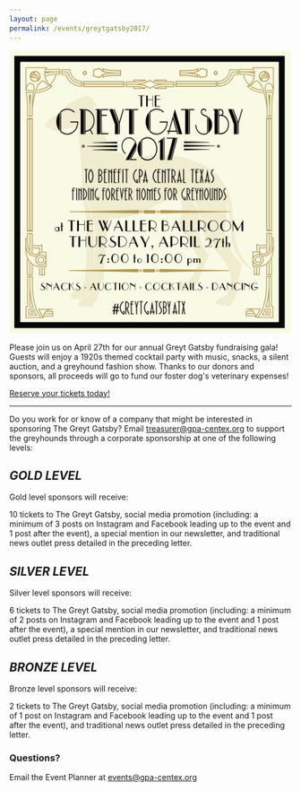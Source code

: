 ```yaml
---
layout: page
permalink: /events/greytgatsby2017/
---
```


<div class="text-center lead">
  <img src="/img/greytgatsby/GreytGatsby2017.jpg" alt="Greyt Gatsby 2017">

  <p>
    Please join us on April 27th for our annual Greyt Gatsby fundraising gala!
    Guests will enjoy a 1920s themed cocktail party with music, snacks, a silent auction, and a greyhound fashion show.
    Thanks to our donors and sponsors, all proceeds will go to fund our foster dog's veterinary expenses!
  </p>
  <p>
    <a href="https://www.eventbrite.com/e/greyt-gatsby-2017-tickets-29321667898">Reserve your tickets today!</a>
  </p>

  <hr>

  <p>
  Do you work for or know of a company that might be interested in sponsoring The Greyt Gatsby?
  Email <a href="mailto:treasurer@gpa-centex.org">treasurer@gpa-centex.org</a> to support the greyhounds
  through a corporate sponsorship at one of the following levels:
  </p>
  <h2><i>GOLD LEVEL</i></h2>
  Gold level sponsors will receive:
  <p>
  10 tickets to The Greyt Gatsby, social media promotion (including: a minimum of 3 posts on Instagram
  and Facebook leading up to the event and 1 post after the event), a special mention in our newsletter,
  and traditional news outlet press detailed in the preceding letter.
  </p>

  <h2><i>SILVER LEVEL</i></h2>
  Silver level sponsors will receive:
  <p>
  6 tickets to The Greyt Gatsby, social media promotion (including: a minimum of 2 posts on Instagram
  and Facebook leading up to the event and 1 post after the event), a special mention in our newsletter,
  and traditional news outlet press detailed in the preceding letter.
  </p>

  <h2><i>BRONZE LEVEL</i></h2>
  Bronze level sponsors will receive:
  <p>
  2 tickets to The Greyt Gatsby, social media promotion (including: a minimum of 1 post on Instagram
  and Facebook leading up to the event and 1 post after the event), and traditional news outlet press
  detailed in the preceding letter.
  </p>
</div>

### Questions?

Email the Event Planner at [events@gpa-centex.org](mailto:events@gpa-centex.org)
